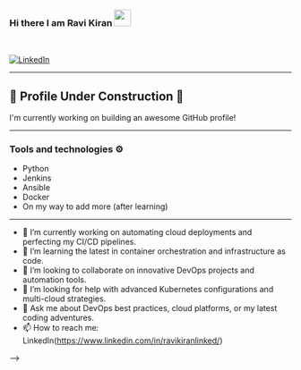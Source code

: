 ### Hi there I am Ravi Kiran <img src="https://raw.githubusercontent.com/MartinHeinz/MartinHeinz/master/wave.gif" width="30px">
<br/>

[![LinkedIn](https://img.shields.io/badge/linkedin-%230077B5.svg?style=for-the-badge&logo=linkedin&logoColor=white)](https://www.linkedin.com/in/ravikiranlinked/)



---

## 🚧 Profile Under Construction 🚧

I'm currently working on building an awesome GitHub profile! 

---

### Tools and technologies ⚙️
- Python
- Jenkins
- Ansible
- Docker
- On my way to add more (after learning)

---

>
- 🔭 I’m currently working on automating cloud deployments and perfecting my CI/CD pipelines.
- 🌱 I’m learning the latest in container orchestration and infrastructure as code.
- 👯 I’m looking to collaborate on innovative DevOps projects and automation tools.
- 🤔 I’m looking for help with advanced Kubernetes configurations and multi-cloud strategies.
- 💬 Ask me about DevOps best practices, cloud platforms, or my latest coding adventures.
- 📫 How to reach me: LinkedIn(https://www.linkedin.com/in/ravikiranlinked/)


-->
